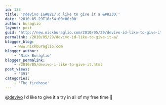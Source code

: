 ```yaml
---
id: 133
title: '@devivo I&#8217;d like to give it a &#8230;'
date: '2010-05-29T10:54:00+00:00'
author: buraglio
layout: post
guid: 'http://new.nickburaglio.com/2010/05/29/devivo-id-like-to-give-it-a/'
permalink: /2010/05/29/devivo-id-like-to-give-it-a/
blogger_blog:
    - www.nickburaglio.com
blogger_author:
    - 'Nick Buraglio'
blogger_permalink:
    - /2010/05/devivo-i-like-to-give-it.html
post_views:
    - '391'
categories:
    - 'The firehose'
---
```


@[devivo](http://twitter.com/devivo) I’d like to give it a try in all of my free time 🙂